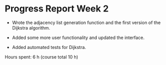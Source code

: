 # Progress Report Week 2

- Wrote the adjacency list generation function and the first version of the Dijkstra algorithm.

- Added some more user functionality and updated the interface.

- Added automated tests for Dijkstra.

Hours spent: 6 h (course total 10 h)
